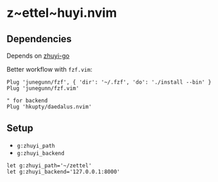 # z~ettel~huyi.nvim

## Dependencies

Depends on [zhuyi-go](https://github.com/kraem/zhuyi-go)

Better workflow with `fzf.vim`:

```vim
Plug 'junegunn/fzf', { 'dir': '~/.fzf', 'do': './install --bin' }
Plug 'junegunn/fzf.vim'

" for backend
Plug 'hkupty/daedalus.nvim'
```

## Setup

- `g:zhuyi_path`
- `g:zhuyi_backend`

```vim
let g:zhuyi_path='~/zettel'
let g:zhuyi_backend='127.0.0.1:8000'
```
